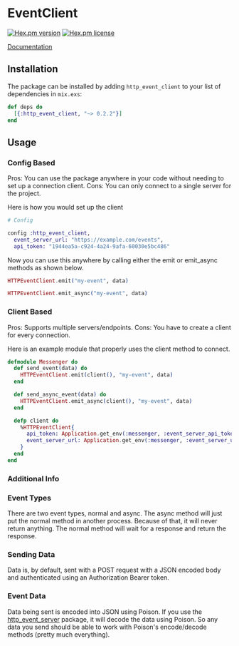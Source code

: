 # EventClient

[![Hex.pm version](https://img.shields.io/hexpm/v/http_event_client.svg)](https://hex.pm/packages/http_event_client)
[![Hex.pm license](https://img.shields.io/hexpm/l/http_event_client.svg)](https://github.com/humphreyja/http_event_client/blob/master/LICENSE.txt)

[Documentation](https://hexdocs.pm/http_event_server/api-reference.html)

## Installation

The package can be installed by adding `http_event_client` to your list of dependencies in `mix.exs`:

```elixir
def deps do
  [{:http_event_client, "~> 0.2.2"}]
end
```

## Usage

### Config Based
Pros: You can use the package anywhere in your code without needing to set up a connection client.
Cons: You can only connect to a single server for the project.

Here is how you would set up the client


```elixir
# Config

config :http_event_client,
  event_server_url: "https://example.com/events",
  api_token: "1944ea5a-c924-4a24-9afa-60030e5bc486"
```

Now you can use this anywhere by calling either the emit or emit_async methods as shown below.

```elixir
HTTPEventClient.emit("my-event", data)

HTTPEventClient.emit_async("my-event", data)
```

### Client Based
Pros: Supports multiple servers/endpoints.
Cons: You have to create a client for every connection.

Here is an example module that properly uses the client method to connect.

```elixir
defmodule Messenger do
  def send_event(data) do
    HTTPEventClient.emit(client(), "my-event", data)
  end

  def send_async_event(data) do
    HTTPEventClient.emit_async(client(), "my-event", data)
  end

  defp client do
    %HTTPEventClient{
      api_token: Application.get_env(:messenger, :event_server_api_token),
      event_server_url: Application.get_env(:messenger, :event_server_url)
    }
  end
end
```


### Additional Info

### Event Types
There are two event types, normal and async.  The async method will just put the normal method in another process.  Because of that, it will never return anything.  The normal method will wait for a response and return the response.  

### Sending Data
Data is, by default, sent with a POST request with a JSON encoded body and authenticated using an Authorization Bearer token.    

### Event Data
Data being sent is encoded into JSON using Poison.  If you use the [http_event_server](https://hex.pm/packages/http_event_server) package, it will decode the data using Poison.  So any data you send should be able to work with Poison's encode/decode methods (pretty much everything).
